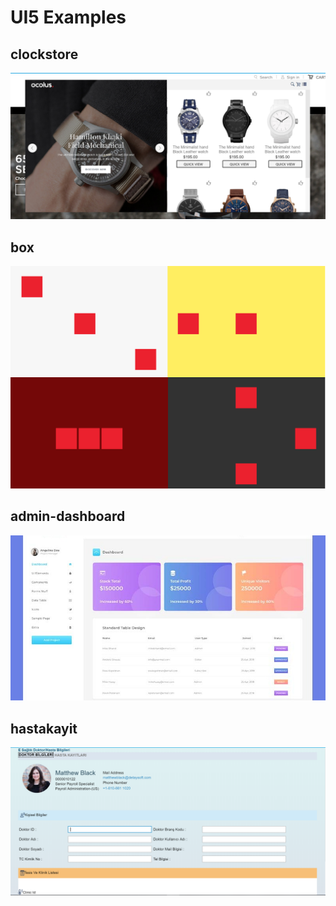 # UI5 Examples
## clockstore 
![clockstore](clockscreenshot.png)
## box
![box](boxss.png)
## admin-dashboard
![admindashboard](admindashboardss.jpg)
## hastakayit
![hastakayit](hastakayitss.png)